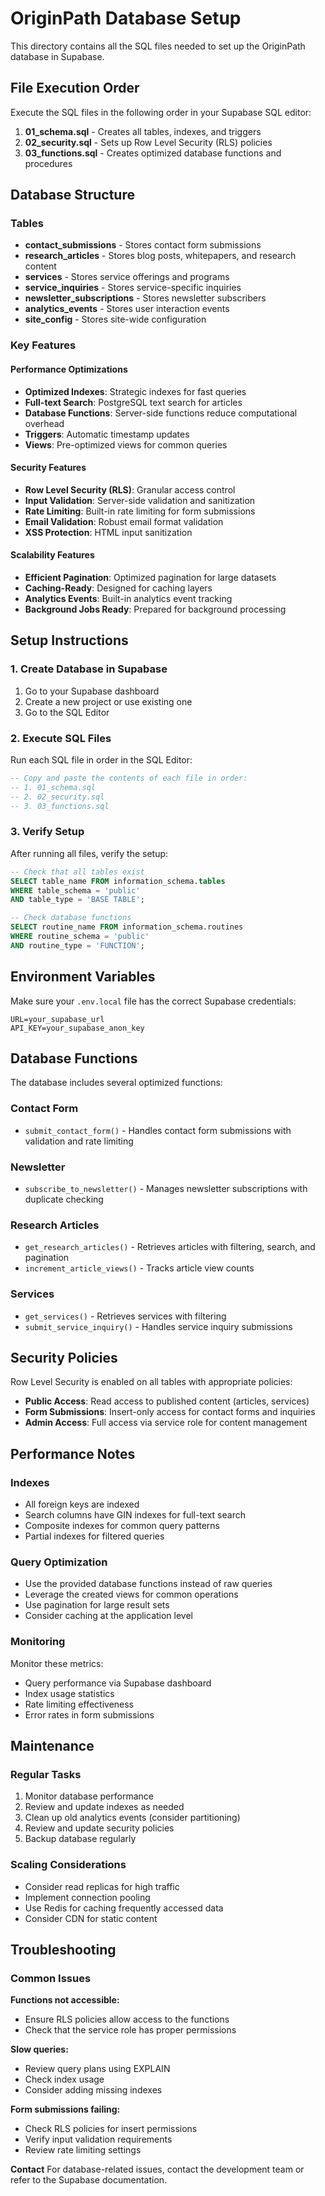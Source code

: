 # OriginPath Database Setup

This directory contains all the SQL files needed to set up the OriginPath database in Supabase.

## File Execution Order

Execute the SQL files in the following order in your Supabase SQL editor:

1. **01_schema.sql** - Creates all tables, indexes, and triggers
2. **02_security.sql** - Sets up Row Level Security (RLS) policies
3. **03_functions.sql** - Creates optimized database functions and procedures

## Database Structure

### Tables

- **contact_submissions** - Stores contact form submissions
- **research_articles** - Stores blog posts, whitepapers, and research content
- **services** - Stores service offerings and programs
- **service_inquiries** - Stores service-specific inquiries
- **newsletter_subscriptions** - Stores newsletter subscribers
- **analytics_events** - Stores user interaction events
- **site_config** - Stores site-wide configuration

### Key Features

#### Performance Optimizations
- **Optimized Indexes**: Strategic indexes for fast queries
- **Full-text Search**: PostgreSQL text search for articles
- **Database Functions**: Server-side functions reduce computational overhead
- **Triggers**: Automatic timestamp updates
- **Views**: Pre-optimized views for common queries

#### Security Features
- **Row Level Security (RLS)**: Granular access control
- **Input Validation**: Server-side validation and sanitization
- **Rate Limiting**: Built-in rate limiting for form submissions
- **Email Validation**: Robust email format validation
- **XSS Protection**: HTML input sanitization

#### Scalability Features
- **Efficient Pagination**: Optimized pagination for large datasets
- **Caching-Ready**: Designed for caching layers
- **Analytics Events**: Built-in analytics event tracking
- **Background Jobs Ready**: Prepared for background processing

## Setup Instructions

### 1. Create Database in Supabase
1. Go to your Supabase dashboard
2. Create a new project or use existing one
3. Go to the SQL Editor

### 2. Execute SQL Files
Run each SQL file in order in the SQL Editor:

```sql
-- Copy and paste the contents of each file in order:
-- 1. 01_schema.sql
-- 2. 02_security.sql  
-- 3. 03_functions.sql
```

### 3. Verify Setup
After running all files, verify the setup:

```sql
-- Check that all tables exist
SELECT table_name FROM information_schema.tables 
WHERE table_schema = 'public' 
AND table_type = 'BASE TABLE';

-- Check database functions
SELECT routine_name FROM information_schema.routines 
WHERE routine_schema = 'public' 
AND routine_type = 'FUNCTION';
```

## Environment Variables

Make sure your `.env.local` file has the correct Supabase credentials:

```env
URL=your_supabase_url
API_KEY=your_supabase_anon_key
```

## Database Functions

The database includes several optimized functions:

### Contact Form
- `submit_contact_form()` - Handles contact form submissions with validation and rate limiting

### Newsletter
- `subscribe_to_newsletter()` - Manages newsletter subscriptions with duplicate checking

### Research Articles
- `get_research_articles()` - Retrieves articles with filtering, search, and pagination
- `increment_article_views()` - Tracks article view counts

### Services
- `get_services()` - Retrieves services with filtering
- `submit_service_inquiry()` - Handles service inquiry submissions

## Security Policies

Row Level Security is enabled on all tables with appropriate policies:

- **Public Access**: Read access to published content (articles, services)
- **Form Submissions**: Insert-only access for contact forms and inquiries
- **Admin Access**: Full access via service role for content management

## Performance Notes

### Indexes
- All foreign keys are indexed
- Search columns have GIN indexes for full-text search
- Composite indexes for common query patterns
- Partial indexes for filtered queries

### Query Optimization
- Use the provided database functions instead of raw queries
- Leverage the created views for common operations
- Use pagination for large result sets
- Consider caching at the application level

### Monitoring
Monitor these metrics:
- Query performance via Supabase dashboard
- Index usage statistics
- Rate limiting effectiveness
- Error rates in form submissions

## Maintenance

### Regular Tasks
1. Monitor database performance
2. Review and update indexes as needed
3. Clean up old analytics events (consider partitioning)
4. Review and update security policies
5. Backup database regularly

### Scaling Considerations
- Consider read replicas for high traffic
- Implement connection pooling
- Use Redis for caching frequently accessed data
- Consider CDN for static content

## Troubleshooting

### Common Issues

**Functions not accessible:**
- Ensure RLS policies allow access to the functions
- Check that the service role has proper permissions

**Slow queries:**
- Review query plans using EXPLAIN
- Check index usage
- Consider adding missing indexes

**Form submissions failing:**
- Check RLS policies for insert permissions
- Verify input validation requirements
- Review rate limiting settings

**Contact**
For database-related issues, contact the development team or refer to the Supabase documentation.